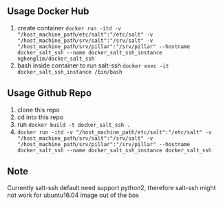 ## Usage Docker Hub
1. create container `docker run -itd -v "/host_machine_path/etc/salt":"/etc/salt" -v "/host_machine_path/srv/salt":"/srv/salt" -v "/host_machine_path/srv/pillar":"/srv/pillar" --hostname docker_salt_ssh --name docker_salt_ssh_instance nghenglim/docker_salt_ssh`
2. bash inside container to run salt-ssh `docker exec -it docker_salt_ssh_instance /bin/bash`

## Usage Github Repo
1. clone this repo
2. cd into this repo
3. run `docker build -t docker_salt_ssh .`
4. `docker run -itd -v "/host_machine_path/etc/salt":"/etc/salt" -v "/host_machine_path/srv/salt":"/srv/salt" -v "/host_machine_path/srv/pillar":"/srv/pillar" --hostname docker_salt_ssh --name docker_salt_ssh_instance docker_salt_ssh`

## Note
Currently salt-ssh default need support python2, therefore salt-ssh might not work for ubuntu16.04 image out of the box